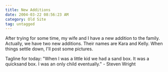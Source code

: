 ```yaml
---
title: New Additions
date: 2004-03-22 08:56:23 AM
category: Old Site
tag: untagged
---
```


After trying for some time, my wife and I have a new addition to the family. Actually, we have two new additions. Their names are Kara and Kelly. When things settle down, I'll post some pictures.

Tagline for today: "When I was a little kid we had a sand box. It was a quicksand box. I was an only child eventually." - Steven Wright
